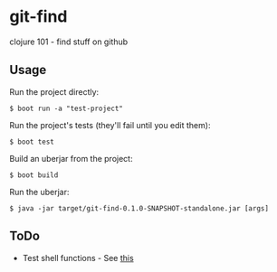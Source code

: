 # git-find

clojure 101 - find stuff on github

## Usage

Run the project directly:

    $ boot run -a "test-project"

Run the project's tests (they'll fail until you edit them):

    $ boot test

Build an uberjar from the project:

    $ boot build

Run the uberjar:

    $ java -jar target/git-find-0.1.0-SNAPSHOT-standalone.jar [args]

## ToDo
- Test shell functions - See [this](https://www.reddit.com/r/Clojure/comments/6y6yrk/what_librariesmethods_do_you_use_for_mock_testing/)